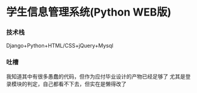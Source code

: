 # 学生信息管理系统(Python WEB版)


### 技术栈
 Django+Python+HTML/CSS+jQuery+Mysql
 
### 吐槽
我知道其中有很多愚蠢的代码，但作为应付毕业设计的产物已经足够了
尤其是登录模块的判定，自己都看不下去，但实在是懒得改了


